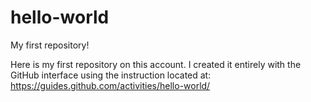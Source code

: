 # hello-world
My first repository!

Here is my first repository on this account. I created it entirely with the GitHub interface using the instruction located at:
https://guides.github.com/activities/hello-world/
